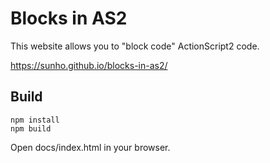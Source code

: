 # Blocks in AS2

This website allows you to "block code" ActionScript2 code. 

https://sunho.github.io/blocks-in-as2/

## Build

```
npm install
npm build
```

Open docs/index.html in your browser.
